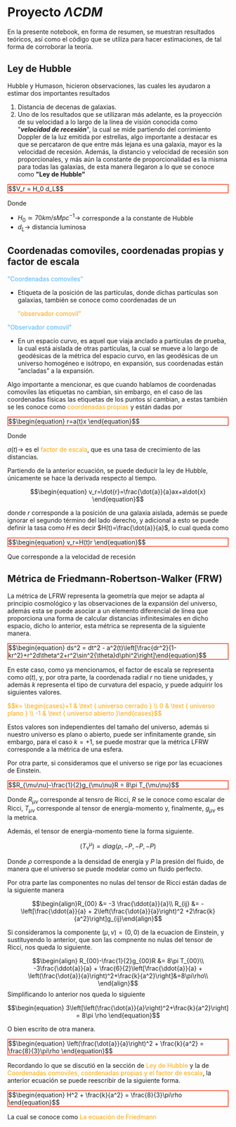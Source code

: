 
# Proyecto $\Lambda CDM$

En la presente notebook, en forma de resumen, se muestran resultados teóricos, así como el código que se utiliza para hacer estimaciones, de tal forma de corroborar la teoría.

## Ley de Hubble

Hubble y Humason, hicieron observaciones, las cuales les ayudaron a estimar dos importantes resultados

1. Distancia de decenas de galaxias.
2. Uno de los resultados que se utilizaran más adelante, es la proyección de su velocidad a lo largo de la línea de visión conocida como "_**velocidad de recesión**_", la cual se mide partiendo del corrimiento Doppler de la luz emitida por estrellas, algo importante a destacar es que se percataron de que entre más lejana es una galaxia, mayor es la velocidad de recesión. Además, la distancio y velocidad de recesión son proporcionales, y más aún la constante de proporcionalidad es la misma para todas las galaxias, de esta manera llegaron a lo que se conoce como **"Ley de Hubble"**

<p style="border:2px solid Tomato;"> $$V_r = H_0 d_L$$ </p>

Donde 

- $H_0 \simeq 70 km/s Mpc^{-1} \rightarrow$  corresponde a la constante de Hubble
- $d_L \rightarrow$ distancia luminosa


## Coordenadas comoviles, coordenadas propias y factor de escala

<p style="color:rgb(71, 178, 255);"> "Coordenadas comoviles"</p>

- Etiqueta de la posición de las partículas, donde dichas partículas son galaxias, también se conoce como coordenadas de un <p style="color:Orange;">"observador comovil"</p>

<p style="color:rgb(71, 178, 255);"> "Observador comovil"</p>

- En un espacio curvo, es aquel que viaja anclado a partículas de prueba, la cual está aislada de otras partículas, la cual se mueve a lo largo de geodésicas de la métrica del espacio curvo, en las geodésicas de un universo homogéneo e isótropo, en expansión, sus coordenadas están “ancladas” a la expansión.

Algo importante a mencionar, es que cuando hablamos de coordenadas comoviles las etiquetas no cambian, sin embargo, en el caso de las coordenadas físicas las etiquetas de los puntos sí cambian, a estas también se les conoce como <span style="color:Orange;">coordenadas propias</span> y están dadas por

<p style="border:2px solid Tomato;"> $$\begin{equation} r=a(t)x \end{equation}$$ </p>

Donde

$a(t)\rightarrow$  es el <span style="color: Orange;"> factor de escala</span>, que es una tasa de crecimiento de las distancias.

Partiendo de la anterior ecuación, se puede deducir la ley de Hubble, únicamente se hace la derivada respecto al tiempo.

$$\begin{equation} v_r=\dot{r}=\frac{\dot{a}}{a}ax+a\dot{x} \end{equation}$$ 

donde $r$ corresponde a la posición de una galaxia aislada, además se puede ignorar el segundo término del lado derecho, y adicional a esto se puede definir la tasa como $H$ es decir $H(t)=\frac{\dot{a}}{a}$, lo cual queda como 

<p style="border:2px solid Tomato;"> $$\begin{equation} v_r=H(t)r \end{equation}$$ </p>

Que corresponde a la velocidad de recesión


## Métrica de Friedmann-Robertson-Walker (FRW)

La métrica de LFRW representa la geometría que mejor se adapta al principio cosmológico y las observaciones de la expansión del universo, además esta se puede asociar a un elemento diferencial de línea que proporciona una forma de calcular distancias infinitesimales en dicho espacio, dicho lo anterior, esta métrica se representa de la siguiente manera.

<p style="border:2px solid Tomato;"> $$\begin{equation} ds^2 = dt^2 - a^2(t)\left[\frac{dr^2}{1-kr^2}+r^2d\theta^2+r^2\sin^2{\theta}d\phi^2\right]\end{equation}$$ </p>

En este caso, como ya mencionamos, el factor de escala se representa como $a(t)$, y, por otra parte, la coordenada radial $r$ no tiene unidades, y además $k$ representa el tipo de curvatura del espacio, y puede adquirir los siguientes valores.

<p style="color:Orange;"> $$k= \begin{cases}+1 & \text { universo cerrado } \\ 0 & \text { universo plano } \\ -1 & \text { universo abierto }\end{cases}$$ </p>

Estos valores son independientes del tamaño del universo, además si nuestro universo es plano o abierto, puede ser infinitamente grande, sin embargo, para el caso $k=+1$, se puede mostrar que la métrica LFRW corresponde a la métrica de una esfera.

Por otra parte, si consideramos que el universo se rige por las ecuaciones de Einstein. 

<p style="border:2px solid Tomato;">$$R_{\mu\nu}-\frac{1}{2}g_{\mu\nu}R = 8\pi T_{\mu\nu}$$</p>

Donde $R_{\mu\nu}$ corresponde al tensro de Ricci, $R$ se le conoce como escalar de Ricci, $T_{\mu\nu}$ corresponde al tensor de energía-momento y, finalmente, $g_{\mu\nu}$ es la metrica.

Además, el tensor de energía-momento tiene la forma siguiente.

$$\left(T^\mu_{\nu}\right) = diag(\rho,-P,-P,-P)$$

Donde $\rho$ corresponde a la densidad de energía y $P$ la presión del fluido, de manera que el universo se puede modelar como un fluido perfecto.

Por otra parte las componentes no nulas del tensor de Ricci están dadas de la siguiente manera 

$$\begin{align}R_{00} &= -3 \frac{\ddot{a}}{a}\\ R_{ij} &= -\left[\frac{\ddot{a}}{a} + 2\left(\frac{\dot{a}}{a}\right)^2 +2\frac{k}{a^2}\right]g_{ij}\end{align}$$

Si consideramos la componente $(\mu,\nu)=(0,0)$  de la ecuacion de Einstein, y sustituyendo lo anterior, que son las compnente no nulas del tensor de Ricci, nos queda lo siguiente.

$$\begin{align}
R_{00}-\frac{1}{2}g_{00}R &= 8\pi T_{00}\\
-3\frac{\ddot{a}}{a} + \frac{6}{2}\left[\frac{\ddot{a}}{a} + \left(\frac{\dot{a}}{a}\right)^2+\frac{k}{a^2}\right]&=8\pi\rho\\
\end{align}$$
Simplificando lo anterior nos queda lo siguiente 

$$\begin{equation}
3\left[\left(\frac{\dot{a}}{a}\right)^2+\frac{k}{a^2}\right] = 8\pi \rho
\end{equation}$$

O bien escrito de otra manera.

<p style="border:2px solid Tomato;">$$\begin{equation}
    \left(\frac{\dot{a}}{a}\right)^2 + \frac{k}{a^2} = \frac{8}{3}\pi\rho
    \end{equation}$$</p>

Recordando lo que se discutió en la sección de <span style="color:Orange;">Ley de Hubble</span> y la de <span style="color:Orange;">Coordenadas comoviles, coordenadas propias y el factor de escala</span>, la anterior ecuación se puede reescribir de la siguiente forma.

<p style="border:2px solid Tomato;">$$\begin{equation}
    H^2 + \frac{k}{a^2} = \frac{8}{3}\pi\rho
    \end{equation}$$</p>

La cual se conoce como <span style="color:Orange;">La ecuación de Friedmann</span>

